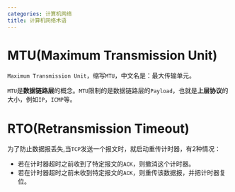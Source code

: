 ```yaml
---
categories: 计算机网络
title: 计算机网络术语
---
```


# MTU(Maximum Transmission Unit)

`Maximum Transmission Unit`，缩写`MTU`，中文名是：最大传输单元。

`MTU`是**数据链路层**的概念。`MTU`限制的是数据链路层的`Payload`，也就是**上层协议**的大小，例如`IP`，`ICMP`等。

# RTO(Retransmission Timeout)

为了防止数据报丢失,当`TCP`发送一个报文时，就启动重传计时器，有2种情况：

- 若在计时器超时之前收到了特定报文的`ACK`，则撤消这个计时器。
- 若在计时器超时之前未收到特定报文的`ACK`，则重传该数据报，并把计时器复位。

